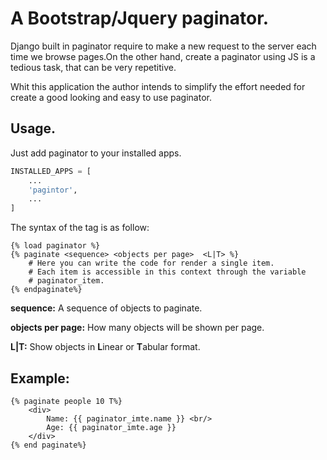 # A Bootstrap/Jquery paginator.

Django built in paginator require to make a new request to the server
each time we browse pages.On the other hand, create a paginator using 
JS is a tedious task, that can be very repetitive.

Whit this application the author intends to simplify the effort needed for
create a good looking and easy to use paginator.


## Usage.

Just add paginator to your installed apps.

```python
INSTALLED_APPS = [
    ... 
    'pagintor',
    ...
]
```


The syntax of the tag is as follow:

```twig
{% load paginator %}
{% paginate <sequence> <objects per page>  <L|T> %}
    # Here you can write the code for render a single item.
    # Each item is accessible in this context through the variable
    # paginator_item. 
{% endpaginate%}
```

**sequence:** A sequence of objects to paginate.

**objects per page:** How many objects will be shown per page.

**L|T:** Show objects in **L**inear or **T**abular format.

Example:
----------------

```twig
{% paginate people 10 T%}
    <div>
        Name: {{ paginator_imte.name }} <br/>
        Age: {{ paginator_imte.age }}
    </div>
{% end paginate%}
```